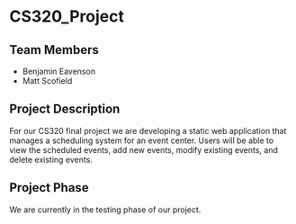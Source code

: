 # CS320_Project
## Team Members
  - Benjamin Eavenson
  - Matt Scofield
## Project Description
  For our CS320 final project we are developing a static web application that manages a scheduling system for an event center.
  Users will be able to view the scheduled events, add new events, modify existing events, and delete existing events.
## Project Phase
  We are currently in the testing phase of our project.
